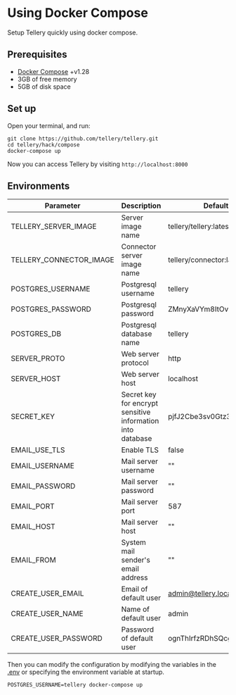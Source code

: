 # Using Docker Compose

Setup Tellery quickly using docker compose.

## Prerequisites

- [Docker Compose](https://docs.docker.com/compose/install/) +v1.28
- 3GB of free memory
- 5GB of disk space

## Set up

Open your terminal, and run:

```shell
git clone https://github.com/tellery/tellery.git
cd tellery/hack/compose
docker-compose up
```

Now you can access Tellery by visiting `http://localhost:8000`

## Environments

| Parameter                    | Description                                                | Default                  |
| ---------------------------- | ---------------------------------------------------------- | ------------------------ |
| TELLERY_SERVER_IMAGE         | Server image name                                          | tellery/tellery:latest   |
| TELLERY_CONNECTOR_IMAGE      | Connector server image name                                | tellery/connector:latest |
| POSTGRES_USERNAME            | Postgresql username                                        | tellery                  |
| POSTGRES_PASSWORD            | Postgresql password                                        | ZMnyXaVYm8ItOv+vhoh07Q   |
| POSTGRES_DB                  | Postgresql database name                                   | tellery                  |
| SERVER_PROTO                 | Web server protocol                                        | http                     |
| SERVER_HOST                  | Web server host                                            | localhost                |
| SECRET_KEY                   | Secret key for encrypt sensitive information into database | pjfJ2Cbe3sv0Gtz32Krr4A   |
| EMAIL_USE_TLS                | Enable TLS                                                 | false                    |
| EMAIL_USERNAME               | Mail server username                                       | ""                       |
| EMAIL_PASSWORD               | Mail server password                                       | ""                       |
| EMAIL_PORT                   | Mail server port                                           | 587                      |
| EMAIL_HOST                   | Mail server host                                           | ""                       |
| EMAIL_FROM                   | System mail sender's email address                         | ""                       |
| CREATE_USER_EMAIL            | Email of default user                                      | admin@tellery.local      |
| CREATE_USER_NAME             | Name of default user                                       | admin                    |
| CREATE_USER_PASSWORD         | Password of default user                                   | ognThIrfzRDhSQcg8lQrdg   |

Then you can modify the configuration by modifying the variables in the [.env](https://github.com/tellery/tellery/blob/master/hack/compose/.env) or specifying the environment variable at startup.

```shell
POSTGRES_USERNAME=tellery docker-compose up
```
